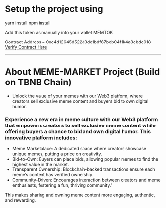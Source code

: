 # Setup the project using 

yarn install 
npm install

Add this token as manually into your wallet MEMTOK

Contract Address = 0xc4d12645d522d3dc1bdf67bcb04f1b4a8ebdc918
[Verify Contract Here](https://testnet.bscscan.com/token/0xc4d12645d522d3dc1bdf67bcb04f1b4a8ebdc918)

------------

# About MEME-MARKET Project (Build on TBNB Chain)

- Unlock the value of your memes with our Web3 platform, where creators sell exclusive meme content and buyers bid to own digital humor.

### Experience a new era in meme culture with our Web3 platform that empowers creators to sell exclusive meme content while offering buyers a chance to bid and own digital humor. This innovative platform includes:

- Meme Marketplace: A dedicated space where creators showcase unique memes, putting a price on creativity.
- Bid-to-Own: Buyers can place bids, allowing popular memes to find the highest value in the market.
- Transparent Ownership: Blockchain-backed transactions ensure each meme’s content has verified ownership.
- Community-Driven: Encourages interaction between creators and meme enthusiasts, fostering a fun, thriving community."

   
This makes sharing and owning meme content more engaging, authentic, and rewarding.






